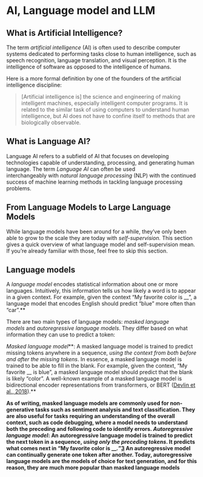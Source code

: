 # AI, Language model and LLM

## What is Artificial Intelligence?
The term *artificial intelligence* (AI) is often used to describe computer systems dedicated to performing tasks close to human intelligence, such as speech recognition, language translation, and visual perception. It is the intelligence of software as opposed to the intelligence of humans.

Here is a more formal definition by one of the founders of the artificial intelligence discipline:

> [Artificial intelligence is] the science and engineering of making intelligent machines, especially intelligent computer programs. It is related to the similar task of using computers to understand human intelligence, but AI does not have to confine itself to methods that are biologically observable.

## What is Language AI?

Language AI refers to a subfield of AI that focuses on developing technologies capable of understanding, processing, and generating human language. The term *Language AI* can often be used interchangeably with *natural language processing* (NLP) with the continued success of machine learning methods in tackling language processing problems.

## **From Language Models to Large Language Models**

While language models have been around for a while, they’ve only been able to grow to the scale they are today with *self-supervision.* This section gives a quick overview of what language model and self-supervision mean. If you’re already familiar with those, feel free to skip this section.

## Language models
A *language model* encodes statistical information about one or more languages. Intuitively, this information tells us how likely a word is to appear in a given context. For example, given the context “My favorite color is __”, a language model that encodes English should predict “blue” more often than “car”.**

There are two main types of language models: *masked language models* and *autoregressive language models*. They differ based on what information they can use to predict a token:

*Masked language model***:  A masked language model is trained to predict missing tokens anywhere in a sequence, *using the context from both before and after the missing tokens*. In essence, a masked language model is trained to be able to fill in the blank. For example, given the context, “My favorite __ is blue”, a masked language model should predict that the blank is likely “color”. A well-known example of a masked language model is bidirectional encoder representations from transformers, or BERT ([Devlin et al., 2018](https://arxiv.org/abs/1810.04805)).**

**As of writing, masked language models are commonly used for non-generative tasks such as sentiment analysis and text classification. They are also useful for tasks requiring an understanding of the overall context, such as code debugging, where a model needs to understand both the preceding and following code to identify errors.
*Autoregressive language model*: An autoregressive language model is trained to predict the next token in a sequence, *using only the preceding tokens*. It predicts what comes next in “My favorite color is __*.*”[3](https://learning.oreilly.com/library/view/ai-engineering/9781098166298/ch01.html#id541) An autoregressive model can continually generate one token after another. Today, autoregressive language models are the models of choice for text generation, and for this reason, they are much more popular than masked language models**
